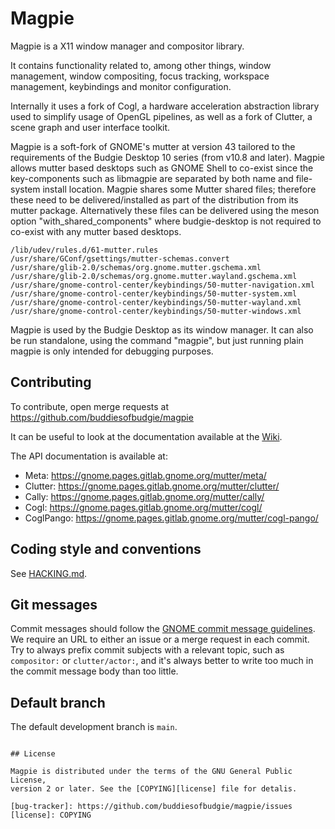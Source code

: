 # Magpie

Magpie is a X11 window manager and compositor library.

It contains functionality related to, among other things, window management,
window compositing, focus tracking, workspace management, keybindings and
monitor configuration.

Internally it uses a fork of Cogl, a hardware acceleration abstraction library
used to simplify usage of OpenGL pipelines, as well as a fork of Clutter, a
scene graph and user interface toolkit.

Magpie is a soft-fork of GNOME's mutter at version 43 tailored to the requirements of the Budgie Desktop 10 series (from v10.8 and later).  Magpie allows mutter based desktops such as GNOME Shell to co-exist since the key-components such as libmagpie are separated by both name and file-system install location.  Magpie shares some Mutter shared files; therefore these need to be delivered/installed as part of the distribution from its mutter package.  Alternatively these files can be delivered using the meson option "with_shared_components" where budgie-desktop is not required to co-exist with any mutter based desktops.

```
/lib/udev/rules.d/61-mutter.rules
/usr/share/GConf/gsettings/mutter-schemas.convert
/usr/share/glib-2.0/schemas/org.gnome.mutter.gschema.xml
/usr/share/glib-2.0/schemas/org.gnome.mutter.wayland.gschema.xml
/usr/share/gnome-control-center/keybindings/50-mutter-navigation.xml
/usr/share/gnome-control-center/keybindings/50-mutter-system.xml
/usr/share/gnome-control-center/keybindings/50-mutter-wayland.xml
/usr/share/gnome-control-center/keybindings/50-mutter-windows.xml
```

Magpie is used by the Budgie Desktop as its window manager. It can also be run standalone, using
the  command "magpie", but just running plain magpie is only intended for
debugging purposes.

## Contributing

To contribute, open merge requests at https://github.com/buddiesofbudgie/magpie

It can be useful to look at the documentation available at the
[Wiki](https://gitlab.gnome.org/GNOME/mutter/-/wikis/home).

The API documentation is available at:
- Meta: <https://gnome.pages.gitlab.gnome.org/mutter/meta/>
- Clutter: <https://gnome.pages.gitlab.gnome.org/mutter/clutter/>
- Cally: <https://gnome.pages.gitlab.gnome.org/mutter/cally/>
- Cogl: <https://gnome.pages.gitlab.gnome.org/mutter/cogl/>
- CoglPango: <https://gnome.pages.gitlab.gnome.org/mutter/cogl-pango/>

## Coding style and conventions

See [HACKING.md](./HACKING.md).

## Git messages

Commit messages should follow the [GNOME commit message
guidelines](https://wiki.gnome.org/Git/CommitMessages). We require an URL
to either an issue or a merge request in each commit. Try to always prefix
commit subjects with a relevant topic, such as `compositor:` or
`clutter/actor:`, and it's always better to write too much in the commit
message body than too little.

## Default branch

The default development branch is `main`. 
```

## License

Magpie is distributed under the terms of the GNU General Public License,
version 2 or later. See the [COPYING][license] file for detalis.

[bug-tracker]: https://github.com/buddiesofbudgie/magpie/issues
[license]: COPYING
